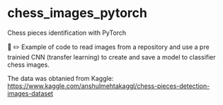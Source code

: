 # chess_images_pytorch
Chess pieces identification with PyTorch

:notebook: :pencil2: Example of code to read images from a repository and use a pre trainied CNN (transfer learning) to create and save a model to classifier chess images.

The data was obtanied from Kaggle: https://www.kaggle.com/anshulmehtakaggl/chess-pieces-detection-images-dataset
